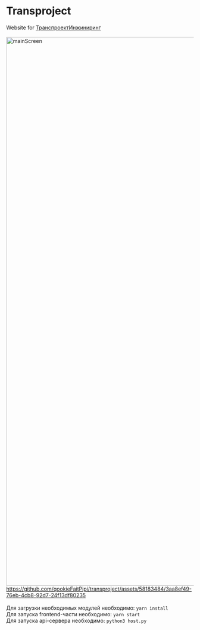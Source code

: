 # **Transproject**
Website for <a href="https://tpe.su">ТранспроектИнжиниринг</a><br/><br/>
<img width="1470" alt="mainScreen" src="https://github.com/qookieFaitPipi/qookieFaitPipi/assets/58183484/57060658-78b3-46a3-8466-aafe4932099b">
https://github.com/qookieFaitPipi/transproject/assets/58183484/3aa8ef49-76eb-4cb8-92d7-24f13df80235
<br/><br/>
Для загрузки необходимых модулей необходимо: `yarn install`<br/>
Для запуска frontend-части необходимо: `yarn start`<br/>
Для запуска api-сервера необходимо: `python3 host.py`
